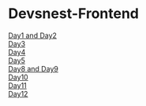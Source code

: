 # Devsnest-Frontend

[Day1 and Day2](https://day1-and-day2.netlify.app/)
<br />
[Day3](https://day3-devsnest.netlify.app/)
<br />
[Day4](https://day4-devsnest.netlify.app/)
<br />
[Day5](https://day5-devsnest.netlify.app/)
<br />
[Day8 and Day9](https://day8-and-day9.netlify.app/)
<br />
[Day10](https://turn-hogwarts.netlify.app/)
<br />
[Day11](https://hogwarts-quiz.netlify.app/)
<br />
[Day12](https://your-bucket.netlify.app/)
